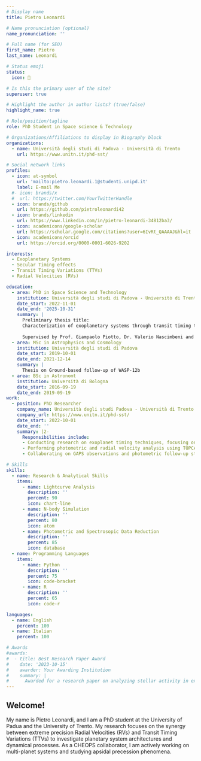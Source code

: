 ```yaml
---
# Display name
title: Pietro Leonardi

# Name pronunciation (optional)
name_pronunciation: ''

# Full name (for SEO)
first_name: Pietro
last_name: Leonardi

# Status emoji
status:
  icon: 🍕

# Is this the primary user of the site?
superuser: true

# Highlight the author in author lists? (true/false)
highlight_name: true

# Role/position/tagline
role: PhD Student in Space science & Technology

# Organizations/Affiliations to display in Biography block
organizations:
  - name: Università degli studi di Padova - Università di Trento
    url: https://www.unitn.it/phd-sst/

# Social network links
profiles:
  - icon: at-symbol
    url: 'mailto:pietro.leonardi.1@studenti.unipd.it'
    label: E-mail Me
  #- icon: brands/x
  #  url: https://twitter.com/YourTwitterHandle
  - icon: brands/github
    url: https://github.com/pietroleonardi42
  - icon: brands/linkedin
    url: https://www.linkedin.com/in/pietro-leonardi-34812ba3/
  - icon: academicons/google-scholar
    url: https://scholar.google.com/citations?user=6IvRt_QAAAAJ&hl=it
  - icon: academicons/orcid
    url: https://orcid.org/0000-0001-6026-9202

interests:
  - Exoplanetary Systems
  - Secular Timing effects
  - Transit Timing Variations (TTVs)
  - Radial Velocities (RVs)

education:
  - area: PhD in Space Science and Technology
    institution: Università degli studi di Padova - Universitò di Trento
    date_start: 2022-11-01
    date_end: '2025-10-31'
    summary: |
      Preliminary thesis title: 
      Characterization of exoplanetary systems through transit timing techniques and Radial velocities: from secular perturbations to mass measurement 
      
      Supervised by Prof. Giampaolo Piotto, Dr. Valerio Nascimbeni and Dr. Luca Borsato (http://groups.dfa.unipd.it/ESPG/).
  - area: MSc in Astrophysics and Cosmology
    institution: Università degli studi di Padova
    date_start: 2019-10-01
    date_end: 2021-12-14
    summary: |
      Thesis on Ground-based follow-up of WASP-12b
  - area: BSc in Astronomt
    institution: Università di Bologna
    date_start: 2016-09-19
    date_end: 2019-09-19
work:
  - position: PhD Researcher
    company_name: Università degli studi Padova - Università di Trento
    company_url: https://www.unitn.it/phd-sst/
    date_start: 2022-10-01
    date_end: ''
    summary: |2-
      Responsibilities include:
      - Conducting research on exoplanet timing techniques, focusing on transit time variations.
      - Performing photometric and radial velocity analysis using TOPCAT, TRADES, and other tools.
      - Collaborating on GAPS observations and photometric follow-up studies of young planetary systems.

# Skills
skills:
  - name: Research & Analytical Skills
    items:
      - name: Lightcurve Analysis
        description: ''
        percent: 90
        icon: chart-line
      - name: N-body Simulation
        description: ''
        percent: 80
        icon: atom
      - name: Photometric and Spectrosopic Data Reduction
        description: ''
        percent: 85
        icon: database
  - name: Programming Languages
    items:
      - name: Python
        description: ''
        percent: 75
        icon: code-bracket
      - name: R
        description: ''
        percent: 65
        icon: code-r

languages:
  - name: English
    percent: 100
  - name: Italian
    percent: 100

# Awards
#awards:
#  - title: Best Research Paper Award
#    date: '2023-10-15'
#    awarder: Your Awarding Institution
#    summary: |
#      Awarded for a research paper on analyzing stellar activity in exoplanetary systems using HARPS-N data.
---
```


## Welcome!

My name is Pietro Leonardi, and I am a PhD student at the University of Padua and the University of Trento. My research focuses on the synergy between extreme precision Radial Velocities (RVs) and Transit Timing Variations (TTVs) to investigate planetary system architectures and dynamical processes.
As a CHEOPS collaborator, I am actively working on multi-planet systems and studying apsidal precession phenomena.
